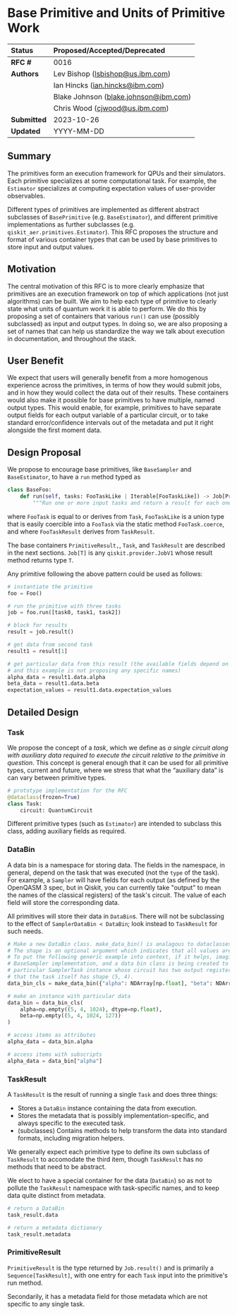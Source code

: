 # Base Primitive and Units of Primitive Work

| **Status**        | **Proposed/Accepted/Deprecated**             |
|:------------------|:---------------------------------------------|
| **RFC #**         | 0016                                         |
| **Authors**       | Lev Bishop (lsbishop@us.ibm.com)             |
|                   | Ian Hincks (ian.hincks@ibm.com)              |
|                   | Blake Johnson (blake.johnson@ibm.com)        |
|                   | Chris Wood (cjwood@us.ibm.com)               |
| **Submitted**     | 2023-10-26                                   |
| **Updated**       | YYYY-MM-DD     

## Summary

The primitives form an execution framework for QPUs and their simulators.
Each primitive specializes at some computational task.
For example, the `Estimator` specializes at computing expectation values of user-provider observables.

Different types of primitives are implemented as different abstract subclasses of `BasePrimitive` (e.g. `BaseEstimator`), and different primitive implementations as further subclasses (e.g. `qiskit_aer.primitives.Estimator`).
This RFC proposes the structure and format of various container types that can be used by base primitives to store input and output values.

## Motivation

The central motivation of this RFC is to more clearly emphasize that primitives are an execution framework on top of which applications (not just algorithms) can be built. 
We aim to help each type of primitive to clearly state what units of quantum work it is able to perform.
We do this by proposing a set of containers that various `run()` can use (possibly subclassed) as input and output types.
In doing so, we are also proposing a set of names that can help us standardize the way we talk about execution in documentation, and throughout the stack.

## User Benefit

We expect that users will generally benefit from a more homogenous experience across the primitives, in terms of how they would submit jobs, and in how they would collect the data out of their results.
These containers would also make it possible for base primitives to have multiple, named output types.
This would enable, for example, primitives to have separate output fields for each output variable of a particular circuit, or to take standard error/confidence intervals out of the metadata and put it right alongside the first moment data.

## Design Proposal

We propose to encourage base primitives, like `BaseSampler` and `BaseEstimator`, to have a `run` method typed as

```python
class BaseFoo:
    def run(self, tasks: FooTaskLike | Iterable[FooTaskLike]) -> Job[PrimitiveResult[FooTaskResult]]:
        """Run one or more input tasks and return a result for each one."""
```

where `FooTask` is equal to or derives from `Task`, `FooTaskLike` is a union type that is easily coercible into a `FooTask` via the static method `FooTask.coerce`, and where `FooTaskResult` derives from `TaskResult`.

The base containers `PrimitiveResult,`, `Task`, and `TaskResult` are described in the next sections.
`Job[T]` is any `qiskit.provider.JobV1` whose result method returns type `T`.

Any primitive following the above pattern could be used as follows:

```python
# instantiate the primitive
foo = Foo()

# run the primitive with three tasks
job = foo.run([task0, task1, task2])

# block for results
result = job.result()

# get data from second task
result1 = result[1]

# get particular data from this result (the available fields depend on the primitive type and task,
# and this example is not proposing any specific names)
alpha_data = result1.data.alpha
beta_data = result1.data.beta
expectation_values = result1.data.expectation_values
```

## Detailed Design

### Task

We propose the concept of a _task_, which we define as _a single circuit along with auxiliary data required to execute the circuit relative to the primitive in question_. This concept is general enough that it can be used for all primitive types, current and future, where we stress that what the “auxiliary data” is can vary between primitive types. 

```python
# prototype implementation for the RFC
@dataclass(frozen=True)
class Task:
    circuit: QuantumCircuit
```

Different primitive types (such as `Estimator`) are intended to subclass this class, adding auxiliary fields as 
required.

### DataBin

A data bin is a namespace for storing data.
The fields in the namespace, in general, depend on the task that was executed (not the `type` of the task).
For example, a `Sampler` will have fields for each output (as defined by the OpenQASM 3 spec, but in Qiskit, you can currently take "output" to mean the names of the classical registers) of the task's circuit.
The value of each field will store the corresponding data.

All primitives will store their data in `DataBin`s.
There will not be subclassing to the effect of `SamplerDataBin < DataBin`; look instead to `TaskResult` for such needs.

```python
# Make a new DataBin class. make_data_bin() is analagous to dataclasses.make_dataclass().
# The shape is an optional argument which indicates that all values are to share the same leading shape.
# To put the following generic example into context, if it helps, imagine that this code lives in the 
# BaseSampler implementation, and a data bin class is being created to store the results from 
# particular SamplerTask instance whose circuit has two output registers named alpha and beta, and 
# that the task itself has shape (5, 4).
data_bin_cls = make_data_bin({"alpha": NDArray[np.float], "beta": NDArray[np.uint8]}, shape=(5, 4))

# make an instance with particular data
data_bin = data_bin_cls(
    alpha=np.empty((5, 4, 1024), dtype=np.float), 
    beta=np.empty((5, 4, 1024, 127))
)

# access items as attributes
alpha_data = data_bin.alpha

# access items with subscripts
alpha_data = data_bin["alpha"]
```

### TaskResult

A `TaskResult` is the result of running a single `Task` and does three things:

  * Stores a `DataBin` instance containing the data from execution.
  * Stores the metadata that is possibly implementation-specific, and always specific to the executed task.
  * (subclasses) Contains methods to help transform the data into standard formats, including migration helpers.

We generally expect each primitive type to define its own subclass of `TaskResult` to accomodate the third item, though `TaskResult` has no methods that need to be abstract.

We elect to have a special container for the data (`DataBin`) so as not to pollute the `TaskResult` namespace with task-specific names, and to keep data quite distinct from metadata.

```python
# return a DataBin
task_result.data

# return a metadata dictionary
task_result.metadata
```


### PrimitiveResult

`PrimitiveResult` is the type returned by `Job.result()` and is primarily a `Sequence[TaskResult]`, with one entry for each `Task` input into the primitive's run method.

Secondarily, it has a metadata field for those metadata which are not specific to any single task.